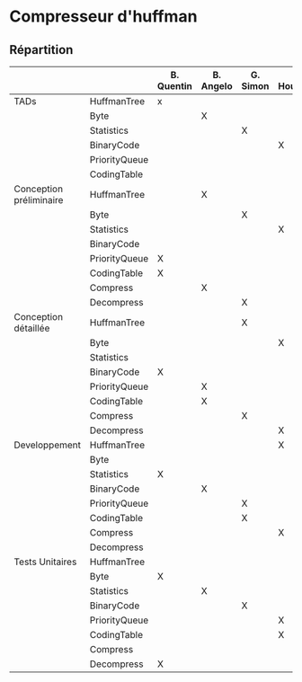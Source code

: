 # Compresseur d'huffman

## Répartition

|                         |               | B. Quentin | B. Angelo | G. Simon | L. Houssam | T. Florent |
|-------------------------|---------------|------------|-----------|----------|------------|------------|
| TADs                    | HuffmanTree   | x          |           |          |            |            |
|                         | Byte          |            | X         |          |            |            |
|                         | Statistics    |            |           | X        |            |            |
|                         | BinaryCode    |            |           |          | X          |            |
|                         | PriorityQueue |            |           |          |            | X          |
|                         | CodingTable   |            |           |          |            | X          |
| Conception préliminaire | HuffmanTree   |            | X         |          |            |            |
|                         | Byte          |            |           | X        |            |            |
|                         | Statistics    |            |           |          | X          |            |
|                         | BinaryCode    |            |           |          |            | X          |
|                         | PriorityQueue | X          |           |          |            |            |
|                         | CodingTable   | X          |           |          |            |            |
|                         | Compress      |            | X         |          |            |            |
|                         | Decompress    |            |           | X        |            |            |
| Conception détaillée    | HuffmanTree   |            |           | X        |            |            |
|                         | Byte          |            |           |          | X          |            |
|                         | Statistics    |            |           |          |            | X          |
|                         | BinaryCode    | X          |           |          |            |            |
|                         | PriorityQueue |            | X         |          |            |            |
|                         | CodingTable   |            | X         |          |            |            |
|                         | Compress      |            |           | X        |            |            |
|                         | Decompress    |            |           |          | X          |            |
| Developpement           | HuffmanTree   |            |           |          | X          |            |
|                         | Byte          |            |           |          |            | X          |
|                         | Statistics    | X          |           |          |            |            |
|                         | BinaryCode    |            | X         |          |            |            |
|                         | PriorityQueue |            |           | X        |            |            |
|                         | CodingTable   |            |           | X        |            |            |
|                         | Compress      |            |           |          | X          |            |
|                         | Decompress    |            |           |          |            | X          |
| Tests Unitaires         | HuffmanTree   |            |           |          |            | X          |
|                         | Byte          | X          |           |          |            |            |
|                         | Statistics    |            | X         |          |            |            |
|                         | BinaryCode    |            |           | X        |            |            |
|                         | PriorityQueue |            |           |          | X          |            |
|                         | CodingTable   |            |           |          | X          |            |
|                         | Compress      |            |           |          |            | X          |
|                         | Decompress    | X          |           |          |            |            |